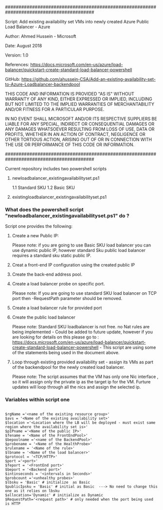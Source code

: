  
#########################################################################################

 Script: Add existing availability set VMs into newly created Azure Public Load Balancer - Azure

 Author: Ahmed Hussein - Microsoft 
 
 Date: August 2018
 
 Version: 1.0
 
 References: https://docs.microsoft.com/en-us/azure/load-balancer/quickstart-create-standard-load-balancer-powershell
 
 GitHub: https://github.com/ahussein-CSA/Add-an-existing-availability-set-to-Azure-Loadbalancer-backendpool

 THIS CODE AND INFORMATION IS PROVIDED "AS IS" WITHOUT WARRANTY OF
 ANY KIND, EITHER EXPRESSED OR IMPLIED, INCLUDING BUT NOT LIMITED TO
 THE IMPLIED WARRANTIES OF MERCHANTABILITY AND/OR FITNESS FOR A
 PARTICULAR PURPOSE.

 IN NO EVENT SHALL MICROSOFT AND/OR ITS RESPECTIVE SUPPLIERS BE
 LIABLE FOR ANY SPECIAL, INDIRECT OR CONSEQUENTIAL DAMAGES OR ANY
 DAMAGES WHATSOEVER RESULTING FROM LOSS OF USE, DATA OR PROFITS,
 WHETHER IN AN ACTION OF CONTRACT, NEGLIGENCE OR OTHER TORTIOUS
 ACTION, ARISING OUT OF OR IN CONNECTION WITH THE USE OR PERFORMANCE
 OF THIS CODE OR INFORMATION.


#########################################################################################

Current repository includes two powershell scripts

1. newloadbalancer_existingavailabilityset.ps1
    
    1.1 Standard SKU
    1.2 Basic SKU
    
2. existingloadbalancer_existingavailabilityset.ps1

### What does the powershell script "newloadbalancer_existingavailabilityset.ps1" do ? 

Script one provides the following:

1. Create a new Public IP:  
      
      Please note: if you are going to use Basic SKU load balancer you can use dynamic public IP, however standard Sku public load balancer requires a standard sku static public IP.
      
2. Creat a front-end IP configuration using the created public IP 

3. Create the back-end address pool.

4. Create a load balancer probe on specific port.
    
    Please note: If you are going to use standard SKU load balancer on TCP port then -RequestPath parameter should be removed. 

5. Create a load balancer rule for provided port

6. Create the public load balancer
   
   Please note: Standard SKU loadbalancer is not free. no Nat rules are being implemented - Could be added to future update, however if you are looking for details on this please go to : https://docs.microsoft.com/en-us/azure/load-balancer/quickstart-create-standard-load-balancer-powershell - This script are using some of the statements being used in the document above.
   
7. Loop through existing provided availability set - assign its VMs as part of the backendpool for the newly created load balancer.

    Please note: The script assumes that the VM has only one Nic interface , so it will assign only the private ip as the target ip for the VM. Furture updates will loop through all the nics and assign the selected ip.


### Variables within script one

```

$rgName ='<name of the existing resource group>'
$avs = '<Name of the existing availability set>'
$location ='<Location where the LB will be deployed - must exist same region where the availability set is>'
$pIPname ='<Name of the public IP>'
$fename = '<Name of the FrontEndPool>'
$bepoolname ='<name of the BackendPool>'
$probename = '<Name of the HealthProbe>'
$rulename = '<Name of the rule>'
$lbname = '<Name of the load balancer>'
$protocol = '<TCP/HTTP>'
$port ='<port>'
$feport = '<FrontEnd port>'
$beport = '<Backend port>'
$intinseconds = '<intervals in Seconds>'
$probcount ='<unhealthy probes>'
$lbsku = 'Basic' # initialize  as Basic  
$publicIpsku = 'Basic' # initial as Basic  ---> No need to change this one as it relies on lbsku
$allocation='Dynamic' # initialize as Dynamic
$RequestPath='<request path>' # only needed when the port being used is HTTP


```

